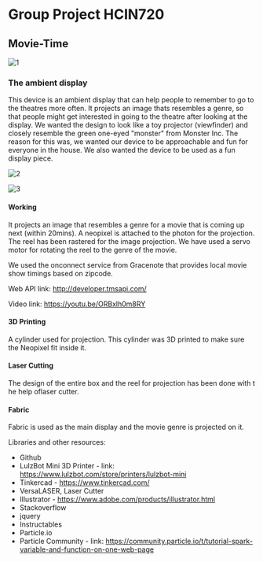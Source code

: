# Group Project HCIN720

## Movie-Time

![1](https://cloud.githubusercontent.com/assets/14539609/21150795/48e59078-c12e-11e6-95b9-8084bf08a14d.jpg)

### The ambient display

This device is an ambient display that can help people to remember to go to the theatres more often. It projects an image thats resembles a genre, so that people might get interested in going to the theatre after looking at the display. We wanted the design to look like a toy projector (viewfinder) and closely resemble the green one-eyed "monster" from Monster Inc. The reason for this was, we wanted our device to be approachable and fun for everyone in the house. We also wanted the device to be used as a fun display piece.

![2](https://cloud.githubusercontent.com/assets/14539609/21150796/4b256638-c12e-11e6-9f45-5b01e7fa9350.jpg)

![3](https://cloud.githubusercontent.com/assets/14539609/21150798/4ce003b6-c12e-11e6-9201-e320934923f6.jpg)

#### Working
It projects an image that resembles a genre for a movie that is coming up next (within 20mins).
A neopixel is attached to the photon for the projection. The reel has been rastered for the image projection. We have used a servo motor for rotating the reel to the genre of the movie.

We used the onconnect service from Gracenote that provides local movie show timings based on zipcode.

Web API link: http://developer.tmsapi.com/

Video link: https://youtu.be/ORBxlh0m8RY 

#### 3D Printing
A cylinder used for projection. This cylinder was 3D printed to make sure the Neopixel fit inside it.

#### Laser Cutting
The design of the entire box and the reel for projection has been done with t he help oflaser cutter.

#### Fabric
Fabric is used as the main display and the movie genre is projected on it.

Libraries and other resources:

* Github
* LulzBot Mini 3D Printer - link: https://www.lulzbot.com/store/printers/lulzbot-mini
* Tinkercad - https://www.tinkercad.com/
* VersaLASER, Laser Cutter
* Illustrator - https://www.adobe.com/products/illustrator.html
* Stackoverflow
* jquery
* Instructables
* Particle.io
* Particle Community - link: https://community.particle.io/t/tutorial-spark-variable-and-function-on-one-web-page
